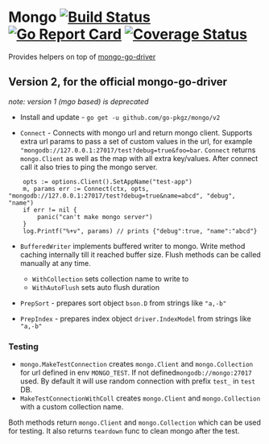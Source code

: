 # Mongo  [![Build Status](https://github.com/go-pkgz/mongo/workflows/build/badge.svg)](https://github.com/go-pkgz/mongo/actions) [![Go Report Card](https://goreportcard.com/badge/github.com/go-pkgz/mongo)](https://goreportcard.com/report/github.com/go-pkgz/mongo) [![Coverage Status](https://coveralls.io/repos/github/go-pkgz/mongo/badge.svg?branch=master)](https://coveralls.io/github/go-pkgz/mongo?branch=master)

Provides helpers on top of [mongo-go-driver](https://github.com/mongodb/mongo-go-driver)

## Version 2, for the official mongo-go-driver 

_note: version 1 (mgo based) is deprecated_

- Install and update - `go get -u github.com/go-pkgz/mongo/v2`

- `Connect` - Connects with mongo url and return mongo client. Supports extra url params to pass a set of custom values in
 the url, for example `"mongodb://127.0.0.1:27017/test?debug=true&foo=bar`. `Connect` returns `mongo.Client` as well as the map
  with all extra key/values. After connect call it also tries to ping the mongo server.

```golang
    opts := options.Client().SetAppName("test-app")
    m, params err := Connect(ctx, opts, "mongodb://127.0.0.1:27017/test?debug=true&name=abcd", "debug", "name")
    if err != nil {
        panic("can't make mongo server")
    }
    log.Printf("%+v", params) // prints {"debug":true, "name":"abcd"} 
```  

- `BufferedWriter` implements buffered writer to mongo. Write method caching internally till it reached buffer size. Flush methods can be called manually at any time. 
  - `WithCollection` sets collection name to write to
  - `WithAutoFlush` sets auto flush duration
  
- `PrepSort` - prepares sort object `bson.D` from strings like `"a,-b"`
- `PrepIndex` - prepares index object `driver.IndexModel` from strings like `"a,-b"`

### Testing

- `mongo.MakeTestConnection` creates `mongo.Client` and `mongo.Collection` for url defined in env `MONGO_TEST`. If not defined`mongodb://mongo:27017` used. By default it will use random connection with prefix `test_` in `test` DB.
- `MakeTestConnectionWithColl` creates `mongo.Client` and `mongo.Collection` with a custom collection name.

Both methods return `mongo.Client` and `mongo.Collection` which can be used for testing. It also returns `teardown` func to clean mongo after the test. 
